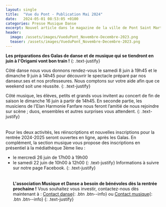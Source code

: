 ```yaml
---
layout: single
title:  "Vue du Pont - Publication Mai 2024"
date:   2024-05-01 08:53:05 +0100
categories: Presse Musique Danse
excerpt: Nouvel article dans le magazine de la ville de Pont Saint Martin.
header:
  image: /assets/images/VueduPont_Novembre-Decembre-2023.png
  teaser: /assets/images/VueduPont_Novembre-Decembre-2023.png
---
```


**Les préparations des Galas de danse et de musique qui se tiendront en juin à l'Origami vont bon train !**
{: .text-justify}

Côté danse nous vous donnons rendez-vous le samedi 8 juin à 19h45 et le dimanche 9 juin à 14h45 pour découvrir le spectacle préparé par nos
danseur.ses et nos professeures. Nous comptons sur votre aide afin que ce weekend soit une réussite.
{: .text-justify}

Côté musique, les élèves, petits et grands vous invitent au concert de fin de saison le dimanche 16 juin à partir de 14h45.
En seconde partie, les musiciens de l'Elan Harmonie Fanfare nous feront l’amitié de nous rejoindre sur scène ; duos, ensembles et autres surprises
vous attendent.
{: .text-justify}
 \
 \
 \
Pour les deux activités, les réinscriptions et nouvelles inscriptions pour la rentrée 2024-2025 seront ouvertes en ligne, après les Galas.
En complément, la section musique vous propose des inscriptions en présentiel à la médiathèque 3ème lieu :
- le mercredi 26 juin de 17h00 à 19h00
- le samedi 22 juin de 10h00 à 12h00
{: .text-justify}
Informations à suivre sur notre page Facebook.
{: .text-justify}
 \
 \
 \
**L'association Musique et Danse a besoin de bénévoles dès la rentrée prochaine !**
Vous souhaitez vous investir, contactez-nous dès maintenant à : [Contact danse](mailto:dansepsm@gmail.com){: .btn .btn--info} ou [Contact musique](mailto:musiquepsm@gmail.com){: .btn .btn--info} 
{: .text-justify}
